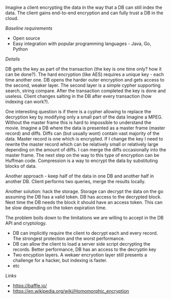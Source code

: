 
Imagine a client encrypting the data in the way that a DB can still index the data. The client gains end-to-end encryption and can fully trust a DB in the cloud.

*Baseline requirements*

* Open source
* Easy integration with popular programming languages - Java, Go, Python

*Details*

DB gets the key as part of the transaction (the key is one time only? how it can be done?). The hard encryption (like AES) requires a unique key - each time another one.
DB opens the harder outer encryption and gets access to the second, weaker layer. The second layer is a simple cypher supporting search, string compare.
After the transaction completed the key is done and useless. Client changes salting in the DB after every transaction (how indexing can work?).

One interesting question is if there is a cypher allowing to replace the decryption key by modifying only a small part of the data
Imagine a MPEG. Without the master frame this is hard to impossible to understand the movie. Imagine a DB where the data is presented as a master frame (master record) and diffs. Diffs can (but usually wont) contain vast majority of the data. Master record is one which is encrypted. If I change the key I need to rewrite the master record which can be relatively small or relatively large depending on the amount of diffs. I can merge the diffs occasionally into the master frame.
The next step on the way to this type of encryption can be Huffman code. Compression is a way to encrypt the data by substituting blocks of data.

Another approach - keep half of the data in one DB and another half in another DB. Client performs two queries, merge the results locally.

Another solution: hack the storage. Storage can decrypt the data on the go assuming the DB has a valid token. DB has access to the decrypted block. Next time the DB needs the block it should have an access token. This can be slow depending on the token expiration time.

The problem boils down to the limitations we are willing to accept in the DB API and cryptology. 

* DB can implicitly require the client to decrypt each and every record. The strongest protection and the worst performance. 
* DB can allow the client to load a server side script decrypting the records. Better performance, DB has an access to the decryptin key
* Two encyption layers. A wekaer encryotion layer still presents a challenge for a hacker, but indexing is faster.
* etc


*Links*

* https://baffle.io/
* https://en.wikipedia.org/wiki/Homomorphic_encryption
